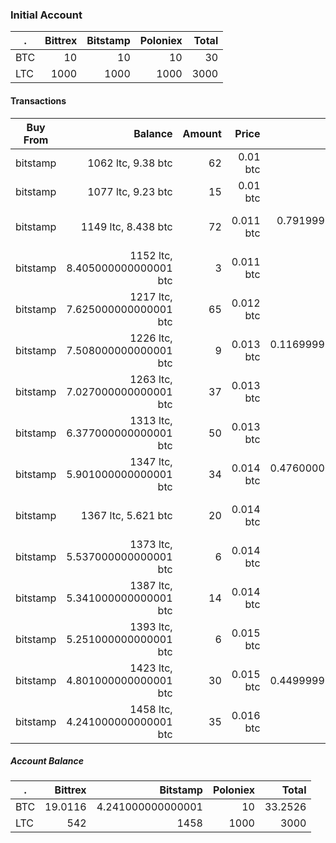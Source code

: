 ### Initial Account
. | Bittrex | Bitstamp | Poloniex | Total
--- | ---:| ---:| ---:| ---:
BTC | 10 | 10 | 10 | 30
LTC |1000 | 1000 | 1000 | 3000

#### Transactions
Buy From | Balance | Amount | Price | Total | Sell at | Balance | Amount | Price | Total 
--- | ---:| ---:| ---:| ---:| --- | ---:| ---:| ---:| ---:
bitstamp | 1062 ltc, 9.38 btc | 62 | 0.01 btc | 0.62 btc | bittrex | 938 ltc, 11.24 btc | 62 | 0.02 | 1.24 
bitstamp | 1077 ltc, 9.23 btc | 15 | 0.01 btc | 0.15 | bittrex | 923 ltc, 11.5385 btc | 15 | 0.0199 btc | 0.2985 
bitstamp | 1149 ltc, 8.438 btc | 72 | 0.011 btc | 0.7919999999999999 btc | bittrex | 851 ltc, 12.971300000000001 btc | 72 | 0.0199 | 1.4328 
bitstamp | 1152 ltc, 8.405000000000001 btc | 3 | 0.011 btc | 0.033 | bittrex | 848 ltc, 13.030700000000001 btc | 3 | 0.0198 btc | 0.05940000000000001 
bitstamp | 1217 ltc, 7.625000000000001 btc | 65 | 0.012 btc | 0.78 | bittrex | 783 ltc, 14.317700000000002 btc | 65 | 0.0198 btc | 1.2870000000000001 
bitstamp | 1226 ltc, 7.508000000000001 btc | 9 | 0.013 btc | 0.11699999999999999 btc | bittrex | 774 ltc, 14.495900000000002 btc | 9 | 0.0198 | 0.17820000000000003 
bitstamp | 1263 ltc, 7.027000000000001 btc | 37 | 0.013 btc | 0.481 btc | bittrex | 737 ltc, 15.224800000000002 btc | 37 | 0.0197 | 0.7289 
bitstamp | 1313 ltc, 6.377000000000001 btc | 50 | 0.013 btc | 0.65 | bittrex | 687 ltc, 16.204800000000002 btc | 50 | 0.0196 btc | 0.98 
bitstamp | 1347 ltc, 5.901000000000001 btc | 34 | 0.014 btc | 0.47600000000000003 btc | bittrex | 653 ltc, 16.8712 btc | 34 | 0.0196 | 0.6664 
bitstamp | 1367 ltc, 5.621 btc | 20 | 0.014 btc | 0.28 btc | bittrex | 633 ltc, 17.261200000000002 btc | 20 | 0.0195 | 0.39 
bitstamp | 1373 ltc, 5.537000000000001 btc | 6 | 0.014 btc | 0.084 btc | bittrex | 627 ltc, 17.3776 btc | 6 | 0.0194 | 0.1164 
bitstamp | 1387 ltc, 5.341000000000001 btc | 14 | 0.014 btc | 0.196 | bittrex | 613 ltc, 17.6478 btc | 14 | 0.0193 btc | 0.2702 
bitstamp | 1393 ltc, 5.251000000000001 btc | 6 | 0.015 btc | 0.09 btc | bittrex | 607 ltc, 17.7636 btc | 6 | 0.0193 | 0.11580000000000001 
bitstamp | 1423 ltc, 4.801000000000001 btc | 30 | 0.015 btc | 0.44999999999999996 | bittrex | 577 ltc, 18.3396 btc | 30 | 0.0192 btc | 0.576 
bitstamp | 1458 ltc, 4.241000000000001 btc | 35 | 0.016 btc | 0.56 | bittrex | 542 ltc, 19.0116 btc | 35 | 0.0192 btc | 0.6719999999999999 


##### Account Balance
. | Bittrex | Bitstamp | Poloniex | Total
--- | ---:| ---:| ---:| ---:
BTC | 19.0116 | 4.241000000000001 | 10 | 33.2526
LTC | 542 | 1458 | 1000 | 3000


